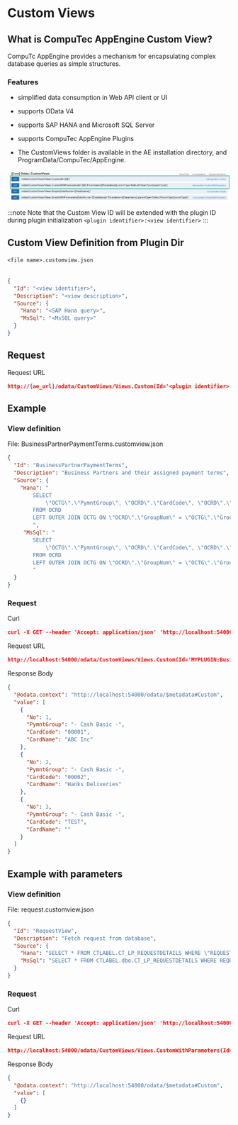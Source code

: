 # Custom Views

## What is CompuTec AppEngine Custom View?

CompuTc AppEngine provides a mechanism for encapsulating complex database queries as simple structures.

### Features

- simplified data consumption in Web API client or UI

- supports OData V4

- supports SAP HANA and Microsoft SQL Server

- supports CompuTec AppEngine Plugins

- The CustomViews folder is available in the AE installation directory, and ProgramData/CompuTec/AppEngine.

![Custom View](./media/custom-views/core-odata.png)

:::note
Note that the Custom View ID will be extended with the plugin ID during plugin initialization
```<plugin identifier>:<view identifier>```
:::

## Custom View Definition from Plugin Dir

```<file name>.customview.json```

```json

{
  "Id": "<view identifier>",
  "Description": "<view description>",
  "Source": {
    "Hana": "<SAP Hana query>",
    "MsSql": "<MsSQL query>"
  }
}

```

## Request

Request URL

```json
http://{ae_url}/odata/CustomViews/Views.Custom(Id='<plugin identifier>:<view identifier>')

```

## Example

### View definition

File: BusinessPartnerPaymentTerms.customview.json

```json
{
  "Id": "BusinessPartnerPaymentTerms",
  "Description": "Business Partners and their assigned payment terms",
  "Source": {
    "Hana": "
        SELECT
            \"OCTG\".\"PymntGroup\", \"OCRD\".\"CardCode\", \"OCRD\".\"CardName\"
        FROM OCRD
        LEFT OUTER JOIN OCTG ON \"OCRD\".\"GroupNum\" = \"OCTG\".\"GroupNum\"
        ",
     "MsSql": "
        SELECT
            \"OCTG\".\"PymntGroup\", \"OCRD\".\"CardCode\", \"OCRD\".\"CardName\"
        FROM OCRD
        LEFT OUTER JOIN OCTG ON \"OCRD\".\"GroupNum\" = \"OCTG\".\"GroupNum\"
        "
  }
}
```

### Request

Curl

```json
curl -X GET --header 'Accept: application/json' 'http://localhost:54000/odata/CustomViews/Views.Custom(Id='MYPLUGIN:BusinessPartnerPaymentTerms')'
```

Request URL

```json
http://localhost:54000/odata/CustomViews/Views.Custom(Id='MYPLUGIN:BusinessPartnerPaymentTerms')
```

Response Body

```json
{
  "@odata.context": "http://localhost:54000/odata/$metadata#Custom",
  "value": [
    {
      "No": 1,
      "PymntGroup": "- Cash Basic -",
      "CardCode": "00001",
      "CardName": "ABC Inc"
    },
    {
      "No": 2,
      "PymntGroup": "- Cash Basic -",
      "CardCode": "00002",
      "CardName": "Hanks Deliveries"
    },
    {
      "No": 3,
      "PymntGroup": "- Cash Basic -",
      "CardCode": "TEST",
      "CardName": ""
    }
  ]
}
```

## Example with parameters

### View definition

File: request.customview.json

```json
{
  "Id": "RequestView",
  "Description": "Fetch request from database",
  "Source": {
    "Hana": "SELECT * FROM CTLABEL.CT_LP_REQUESTDETAILS WHERE \"REQUESTID\" = @RequestId",
    "MsSql": "SELECT * FROM CTLABEL.dbo.CT_LP_REQUESTDETAILS WHERE REQUESTID = @RequestId"
  }
}
```

### Request

Curl

```json
curl -X GET --header 'Accept: application/json' 'http://localhost:54000/odata/CustomViews/Views.CustomWithParameters(Id='CTLabel%3ARequestView',Parameters=[%22RequestId%3D61%22],paramType=Default.ParamType'Custom')'
```

Request URL

```json
http://localhost:54000/odata/CustomViews/Views.CustomWithParameters(Id='CTLabel%3ARequestView',Parameters=[%22RequestId%3D61%22],paramType=Default.ParamType'Custom')
```

Response Body

```json
{
  "@odata.context": "http://localhost:54000/odata/$metadata#Custom",
  "value": [
    {}
  ]
}
```
